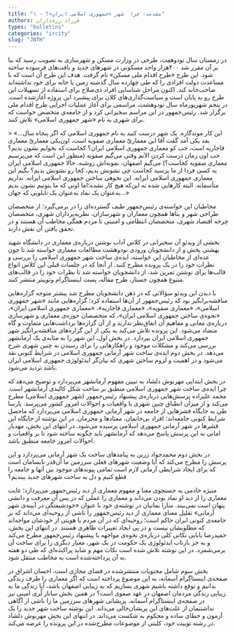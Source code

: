 ```yaml
--- 
title: "۱ - مقدمه: چرا  شهر «جمهوری اسلامی ایران»؟" 
authors: فرزاد زره‌داران 
types: "bulletins" 
categories: "ircity" 
slug: "JNTH" 
--- 
```

در زمستان سال نودوهفت، طرحی در وزارت مسکن و شهرسازی به تصویب رسید که بنا بر آن مقرر شد ۴۰۰هزار واحد مسکونی در شهر‌های جدید و بافت‌های فرسوده ساخته شود. این طرح «طرح اقدام ملی مسکن» نام گرفت. هدف این طرح آن است که با مساعدت دولت افرادی را که طی چهارده سال گذشته زمین یا خانه برای خود نداشته‌اند صاحب‌خانه کند. اکنون مراحل شناسایی افراد ذی‌صلاح برای استفاده از تسهیلات این طرح رو به پایان است و سیاست‌گذاری‌های کلان برای پیشبرد این پروژه آغازشده است. در پنجم شهریورماه سال نودوهشت، مراسمی برای آغاز عملیات اجرایی طرح اقدام ملی برگزار شد. رئیس‌جمهور در این مراسم سخنرانی کرد و از جامعه‌ي متخصص خواست که برای شهری به نام «شهر جمهوری اسلامی» تلاش کنند.

&gt; «…این کار موندگاره. یک شهر درست کنید به نام جمهوری اسلامی که اگر پنجاه سال بعد یکی آمد گفت آقا این معماریْ معماری صفویه­ است، اون‌یکی معماریْ معماری قاجاریه است، خب کو معماری جمهوری اسلامی ایران؟ کجاست که بخوایم نشون بدیم؟ خب اون زمان درست کردن الآنم وقتی می‌گیم صفویه (منظور این است که می‌پرسیم معماری صفویه کجاست؟) می‌گیم اصفهان، نمونه‌اش روشنه. حالا جمهوری اسلامی ایران یه کسی فردا از ما پرسید کجاست چی نشونش بدیم، کجا رو نشونش بدیم؟ بگیم این معماری جمهوری اسلامی ایرانه. این نحوه­ی ساختن جمهوری اسلامی ایرانه. نداریم متأسفانه. البته کا‌ر‌هایی شده نه این‌که هیچ کار نشده؛اما اونی که ما بتونیم نشون بدیم به‌عنوان یک نماد به‌عنوان یک تابلویی که جهان…»

مخاطبان این خواسته‌ی رئیس‌جمهور طیف گسترده‌ای را در برمی‌گیرد؛ از متخصصان طراحی شهر و بنا‌ها همچون معماران و شهرسازان، نظریه‌پردازان شهری، متخصصان چرخه اقتصاد شهری، متخصصان انتظامی و امنیتی تا مردم همگی مخاطب آن هستند و در تحقق یافتن آن نقش دارند.

بخشی از ویدئوِ آن سخنرانی در کلاس آداب نوشتن درباره‌ی معماری در دانشگاه شهید بهشتی پخش و از دانشجویان ورودی نودوهشت مطالعات معماری خواسته شد تا چون عده‌ای از مخاطبان این خواسته، ایده‌ی ساخت شهر جمهوری اسلامی را بررسی و نظرات خود را در یک پرونده مطرح کنند. از آنجا که در جلسات قبلی این کلاس انواع قالب‌ها برای نوشتن تمرین شد، از دانشجویان خواسته شد تا نظرات خود را در قالب‌های متنوع همچون جستار، طرح مقاله، پست اینستاگرام وتوییتر منتشر کنند.

 با دیدن این ویدئو سؤالاتی که در ذهن دانشجویان مطرح شد بیشتر متوجه گزاره‌هایی مناقشه‌برانگیز بود که رئیس‌جمهور از آن‌ها استفاده کرد؛ گزاره‌هایی مانند «شهر جمهوری اسلامی»، «معماری صفویه»، «معماری قاجاریه»، «معماری جمهوری اسلامی ایران»، «نحوه‌ی ساختن جمهوری اسلامی ایران»، که متخصصان حوزه‌ی معماری و شهرسازی درباره‌ی معانی و مفاهیم آن اتفاق‌نظر ندارند و از آن گزاره‌ها برداشت‌هایی متفاوت و گاه متضاد می‌شود. این پرونده تلاش می‌کند به یکی از این گزاره‌های مناقشه‌برانگیز شهر جمهوری اسلامی ایران بپردازد. در بخش اول، این شهر را به‌ مثابه‌ی یک آرمانشهر بررسی می‌کند و مشکلات موجود و راهکار‌هایی را برای رسیدن به چنین شهری شرح می‌دهد. در بخش دوم ایده‌ی ساخت شهر آرمانی جمهوری اسلامی در شرایط کنونی نقد می‌شود و در اهمیت و لزوم ساختن شهری که بیان‌گر ایدئولوژی جمهوری اسلامی ایران باشد تردید می‌شود.

در بخش ابتدایی مهرنوش دلشاد به تبیین مفهوم آرمانشهر می‌پردازد و توضیح می‌دهد که چرا ایده‌ی ساخت شهر جمهوری اسلامی منطبق بر ساخت شکل کالبدی آرمانشهر است. محمد علیزاده پرسش‌هایی درباره‌ی پیشنهاد رئیس‌جمهور (شهر جمهوری اسلامی) مطرح‌ می‌کند و از میزان انطباق چنین شهری با واقعیات و احوالات امروز کشور می‌پرسد. پارسا طی به جایگاه قشر‌هایی از جامعه در شهر آرمانی جمهوری اسلامی می‌پردازد که ماحصل شرایط کنونی جامعه‌اند؛ افراد بی‌خانمان، معتاد‌ها و مجرمان. در این نوشته از جایگاه این قشر‌ها در شهر‌ آرمانی جمهوری اسلامی پرسیده می‌شود. در انتهای این بخش، مهدیار امانی به این پرسش پاسخ می‌دهد که آرمانشهر باید چگونه ساخته شود تا بر واقعیات و احوالات امروز جامعه منطبق باشد.

 در بخش دوم محمدجواد زرین به پیامد‌های ساخت یک شهر آرمانی می‌پردازد و این پرسش را مطرح می‌کند که آیا وضعیت شهر‌های فعلی سرزمین ما آن‌قدر نابسامان است که برای ایجاد شرایطی آرمانی لازم است تمامی پیوندهای موجود بین آنها و جامعه را قطع کنیم و دل به ساخت شهر‌های جدید ببندیم؟

منیژه خادمی به جستجوی معنا و مفهوم معماری از دید رئیس‌جمهور می‌پردازد؛ غایت معماری را از دید او نماد بودن می‌داند و معماری را عملی که در پس آن معرفت و دانشی پنهان است نمی‌بیند. سارا بمانیان در نوشته‌ی خود با عنوان «خود‌شیفتگی در آیینه‌ی شهر آرمانی» تقلیل معنای معماری از دید رئیس‌جمهور را ناشی از روحیه‌ای می‌داند که بر جامعه‌ی کنونی ایران حاکم است؛ روحیه‌ای که در آن مردم با هویتی از خودشان مواجه‌اند که مطلوبشان نیست و در پی ایجاد تغییرات ظاهری هستند. در انتهای این بخش، حمید‌رضا بابایی نکاتی کلی درباره‌ی نحوه‌ی مواجهه با پیشنهاد رئیس‌جمهور مطرح می‌کند و به جز بازتاب ایدئولوژی یک حکومت در یک شهر، معیار دیگری را برای ساخت آن برمی‌شمرد. در این نوشته تلاش شده است نکات مهم و شاید پراکنده‌ای که طی دو هفته به آن پرداخته‌شده است به مخاطب منتقل شود.

بخش سوم شامل محتویات منتشرشده در فضای مجازی است. احسان اشراق در صفحه‌ی اینستاگرام آسمانه، به این موضوع پرداخته است که اگر معماری را ظرف زندگی بدانیم و توقع داشته باشیم شهری بسازیم که به زیبایی اصفهان باشد، آیا زندگی ما به زیبایی زندگی مردمان اصفهان در عهد صفوی است؟ در همین بخش ساناز لُری امینی نیز در صفحه‌ی اینستاگرام آسمانه، پریشانی شهر‌های سرزمین ما را ناشی از آگاهی نداشتنمان از علت‌های این پریشان‌حالی می‌داند. این نوشته ساخت شهر جدید را یک آزمون‌ و خطای ساده و محکوم ‌به شکست می‌داند. در انتهای این بخش مهرنوش دلشاد در رشته توییت خود، کلیتی از موضوعات مطرح‌شده در این پرونده را عرضه می‌کند.